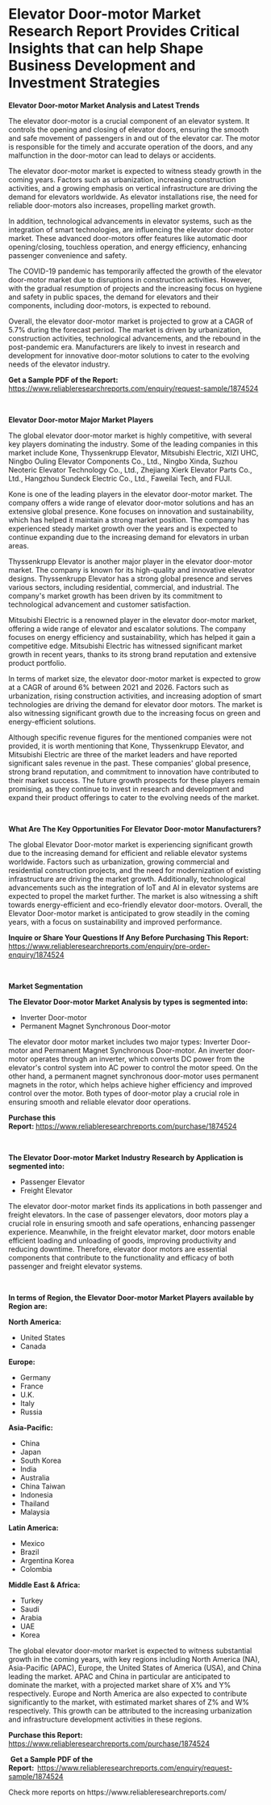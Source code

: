<p><h1>Elevator Door-motor Market Research Report Provides Critical Insights that can help Shape Business Development and Investment Strategies</h1></p><p><strong>Elevator Door-motor Market Analysis and Latest Trends</strong></p>
<p><p>The elevator door-motor is a crucial component of an elevator system. It controls the opening and closing of elevator doors, ensuring the smooth and safe movement of passengers in and out of the elevator car. The motor is responsible for the timely and accurate operation of the doors, and any malfunction in the door-motor can lead to delays or accidents.</p><p>The elevator door-motor market is expected to witness steady growth in the coming years. Factors such as urbanization, increasing construction activities, and a growing emphasis on vertical infrastructure are driving the demand for elevators worldwide. As elevator installations rise, the need for reliable door-motors also increases, propelling market growth.</p><p>In addition, technological advancements in elevator systems, such as the integration of smart technologies, are influencing the elevator door-motor market. These advanced door-motors offer features like automatic door opening/closing, touchless operation, and energy efficiency, enhancing passenger convenience and safety.</p><p>The COVID-19 pandemic has temporarily affected the growth of the elevator door-motor market due to disruptions in construction activities. However, with the gradual resumption of projects and the increasing focus on hygiene and safety in public spaces, the demand for elevators and their components, including door-motors, is expected to rebound.</p><p>Overall, the elevator door-motor market is projected to grow at a CAGR of 5.7% during the forecast period. The market is driven by urbanization, construction activities, technological advancements, and the rebound in the post-pandemic era. Manufacturers are likely to invest in research and development for innovative door-motor solutions to cater to the evolving needs of the elevator industry.</p></p>
<p><strong>Get a Sample PDF of the Report:&nbsp;</strong> <a href="https://www.reliableresearchreports.com/enquiry/request-sample/1874524">https://www.reliableresearchreports.com/enquiry/request-sample/1874524</a></p>
<p>&nbsp;</p>
<p><strong>Elevator Door-motor Major Market Players</strong></p>
<p><p>The global elevator door-motor market is highly competitive, with several key players dominating the industry. Some of the leading companies in this market include Kone, Thyssenkrupp Elevator, Mitsubishi Electric, XIZI UHC, Ningbo Ouling Elevator Components Co., Ltd., Ningbo Xinda, Suzhou Neoteric Elevator Technology Co., Ltd., Zhejiang Xierk Elevator Parts Co., Ltd., Hangzhou Sundeck Electric Co., Ltd., Faweilai Tech, and FUJI.</p><p>Kone is one of the leading players in the elevator door-motor market. The company offers a wide range of elevator door-motor solutions and has an extensive global presence. Kone focuses on innovation and sustainability, which has helped it maintain a strong market position. The company has experienced steady market growth over the years and is expected to continue expanding due to the increasing demand for elevators in urban areas.</p><p>Thyssenkrupp Elevator is another major player in the elevator door-motor market. The company is known for its high-quality and innovative elevator designs. Thyssenkrupp Elevator has a strong global presence and serves various sectors, including residential, commercial, and industrial. The company's market growth has been driven by its commitment to technological advancement and customer satisfaction.</p><p>Mitsubishi Electric is a renowned player in the elevator door-motor market, offering a wide range of elevator and escalator solutions. The company focuses on energy efficiency and sustainability, which has helped it gain a competitive edge. Mitsubishi Electric has witnessed significant market growth in recent years, thanks to its strong brand reputation and extensive product portfolio.</p><p>In terms of market size, the elevator door-motor market is expected to grow at a CAGR of around 6% between 2021 and 2026. Factors such as urbanization, rising construction activities, and increasing adoption of smart technologies are driving the demand for elevator door motors. The market is also witnessing significant growth due to the increasing focus on green and energy-efficient solutions.</p><p>Although specific revenue figures for the mentioned companies were not provided, it is worth mentioning that Kone, Thyssenkrupp Elevator, and Mitsubishi Electric are three of the market leaders and have reported significant sales revenue in the past. These companies' global presence, strong brand reputation, and commitment to innovation have contributed to their market success. The future growth prospects for these players remain promising, as they continue to invest in research and development and expand their product offerings to cater to the evolving needs of the market.</p></p>
<p>&nbsp;</p>
<p><strong>What Are The Key Opportunities For Elevator Door-motor Manufacturers?</strong></p>
<p><p>The global Elevator Door-motor market is experiencing significant growth due to the increasing demand for efficient and reliable elevator systems worldwide. Factors such as urbanization, growing commercial and residential construction projects, and the need for modernization of existing infrastructure are driving the market growth. Additionally, technological advancements such as the integration of IoT and AI in elevator systems are expected to propel the market further. The market is also witnessing a shift towards energy-efficient and eco-friendly elevator door-motors. Overall, the Elevator Door-motor market is anticipated to grow steadily in the coming years, with a focus on sustainability and improved performance.</p></p>
<p><strong>Inquire or Share Your Questions If Any Before Purchasing This Report:</strong> <a href="https://www.reliableresearchreports.com/enquiry/pre-order-enquiry/1874524">https://www.reliableresearchreports.com/enquiry/pre-order-enquiry/1874524</a></p>
<p>&nbsp;</p>
<p><strong>Market Segmentation</strong></p>
<p><strong>The Elevator Door-motor Market Analysis by types is segmented into:</strong></p>
<p><ul><li>Inverter Door-motor</li><li>Permanent Magnet Synchronous Door-motor</li></ul></p>
<p><p>The elevator door motor market includes two major types: Inverter Door-motor and Permanent Magnet Synchronous Door-motor. An inverter door-motor operates through an inverter, which converts DC power from the elevator's control system into AC power to control the motor speed. On the other hand, a permanent magnet synchronous door-motor uses permanent magnets in the rotor, which helps achieve higher efficiency and improved control over the motor. Both types of door-motor play a crucial role in ensuring smooth and reliable elevator door operations.</p></p>
<p><strong>Purchase this Report:&nbsp;</strong><a href="https://www.reliableresearchreports.com/purchase/1874524">https://www.reliableresearchreports.com/purchase/1874524</a></p>
<p>&nbsp;</p>
<p><strong>The Elevator Door-motor Market Industry Research by Application is segmented into:</strong></p>
<p><ul><li>Passenger Elevator</li><li>Freight Elevator</li></ul></p>
<p><p>The elevator door-motor market finds its applications in both passenger and freight elevators. In the case of passenger elevators, door motors play a crucial role in ensuring smooth and safe operations, enhancing passenger experience. Meanwhile, in the freight elevator market, door motors enable efficient loading and unloading of goods, improving productivity and reducing downtime. Therefore, elevator door motors are essential components that contribute to the functionality and efficacy of both passenger and freight elevator systems.</p></p>
<p>&nbsp;</p>
<p><strong>In terms of Region, the Elevator Door-motor Market Players available by Region are:</strong></p>
<p>
    <p> <strong> North America: </strong>
        <ul>
            <li>United States</li>
            <li>Canada</li>
        </ul>
        </p> 
    <p> <strong> Europe: </strong>
        <ul>
            <li>Germany</li>
            <li>France</li>
            <li>U.K.</li>
            <li>Italy</li>
            <li>Russia</li>
        </ul>
        </p> 
    <p> <strong> Asia-Pacific: </strong>
        <ul>
            <li>China</li>
            <li>Japan</li>
            <li>South Korea</li>
            <li>India</li>
            <li>Australia</li>
            <li>China Taiwan</li>
            <li>Indonesia</li>
            <li>Thailand</li>
            <li>Malaysia</li>
        </ul>
        </p> 
    <p> <strong> Latin America: </strong>
        <ul>
            <li>Mexico</li>
            <li>Brazil</li>
            <li>Argentina Korea</li>
            <li>Colombia</li>
        </ul>
        </p> 
    <p> <strong> Middle East & Africa: </strong>
        <ul>
            <li>Turkey</li>
            <li>Saudi</li>
            <li>Arabia</li>
            <li>UAE</li>
            <li>Korea</li>
        </ul>
    </p>
    </p>
<p><p>The global elevator door-motor market is expected to witness substantial growth in the coming years, with key regions including North America (NA), Asia-Pacific (APAC), Europe, the United States of America (USA), and China leading the market. APAC and China in particular are anticipated to dominate the market, with a projected market share of X% and Y% respectively. Europe and North America are also expected to contribute significantly to the market, with estimated market shares of Z% and W% respectively. This growth can be attributed to the increasing urbanization and infrastructure development activities in these regions.</p></p>
<p><strong>Purchase this Report: </strong><a href="https://www.reliableresearchreports.com/purchase/1874524">https://www.reliableresearchreports.com/purchase/1874524</a></p>
<p>&nbsp;<strong>Get a Sample PDF of the Report:&nbsp;&nbsp;</strong><a href="https://www.reliableresearchreports.com/enquiry/request-sample/1874524">https://www.reliableresearchreports.com/enquiry/request-sample/1874524</a></p>
<p><strong></strong></p>
<p>Check more reports on https://www.reliableresearchreports.com/</p>